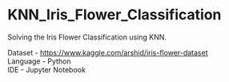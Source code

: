# KNN_Iris_Flower_Classification
Solving the Iris Flower Classification using KNN.

Dataset - https://www.kaggle.com/arshid/iris-flower-dataset <br />
Language - Python <br />
IDE - Jupyter Notebook <br />
